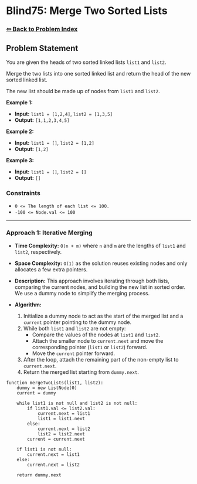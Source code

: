 # Blind75: Merge Two Sorted Lists

### [⇦ Back to Problem Index](../../index.md)

## Problem Statement

You are given the heads of two sorted linked lists `list1` and `list2`.

Merge the two lists into one sorted linked list and return the head of the new sorted linked list.

The new list should be made up of nodes from `list1` and `list2`.

**Example 1:**

-   **Input:** `list1 = [1,2,4]`, `list2 = [1,3,5]`
-   **Output:** `[1,1,2,3,4,5]`

**Example 2:**

-   **Input:** `list1 = []`, `list2 = [1,2]`
-   **Output:** `[1,2]`

**Example 3:**

-   **Input:** `list1 = []`, `list2 = []`
-   **Output:** `[]`

### Constraints

-   `0 <= The length of each list <= 100.`
-   `-100 <= Node.val <= 100`

---

### Approach 1: Iterative Merging

-   **Time Complexity:** `O(n + m)` where `n` and `m` are the lengths of `list1` and `list2`, respectively.
-   **Space Complexity:** `O(1)` as the solution reuses existing nodes and only allocates a few extra pointers.
-   **Description:** This approach involves iterating through both lists, comparing the current nodes, and building the new list in sorted order. We use a dummy node to simplify the merging process.
-   **Algorithm:**

    1. Initialize a dummy node to act as the start of the merged list and a `current` pointer pointing to the dummy node.
    2. While both `list1` and `list2` are not empty:
        - Compare the values of the nodes at `list1` and `list2`.
        - Attach the smaller node to `current.next` and move the corresponding pointer (`list1` or `list2`) forward.
        - Move the `current` pointer forward.
    3. After the loop, attach the remaining part of the non-empty list to `current.next`.
    4. Return the merged list starting from `dummy.next`.

```pseudo
function mergeTwoLists(list1, list2):
	dummy = new ListNode(0)
	current = dummy

	while list1 is not null and list2 is not null:
		if list1.val <= list2.val:
			current.next = list1
			list1 = list1.next
		else:
			current.next = list2
			list2 = list2.next
		current = current.next

	if list1 is not null:
		current.next = list1
	else:
		current.next = list2

	return dummy.next
```
